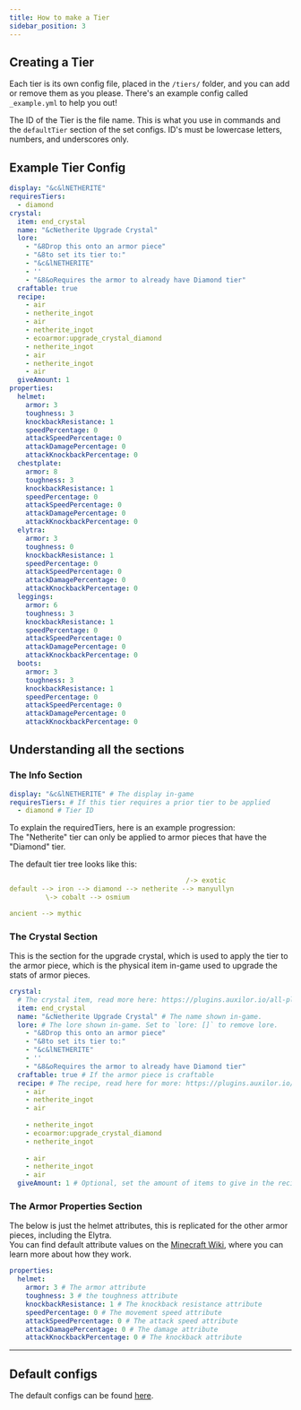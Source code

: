 ```yaml
---
title: How to make a Tier
sidebar_position: 3
---
```


## Creating a Tier
Each tier is its own config file, placed in the `/tiers/` folder, and you can add or remove them as you please. There's an example config called `_example.yml` to help you out!

The ID of the Tier is the file name. This is what you use in commands and the `defaultTier` section of the set configs.
ID's must be lowercase letters, numbers, and underscores only.

## Example Tier Config

```yaml
display: "&c&lNETHERITE" 
requiresTiers: 
  - diamond
crystal:
  item: end_crystal 
  name: "&cNetherite Upgrade Crystal" 
  lore: 
    - "&8Drop this onto an armor piece"
    - "&8to set its tier to:"
    - "&c&lNETHERITE"
    - ''
    - "&8&oRequires the armor to already have Diamond tier"
  craftable: true 
  recipe: 
    - air
    - netherite_ingot
    - air
    - netherite_ingot
    - ecoarmor:upgrade_crystal_diamond
    - netherite_ingot
    - air
    - netherite_ingot
    - air
  giveAmount: 1 
properties:
  helmet:
    armor: 3 
    toughness: 3 
    knockbackResistance: 1 
    speedPercentage: 0 
    attackSpeedPercentage: 0 
    attackDamagePercentage: 0 
    attackKnockbackPercentage: 0 
  chestplate:
    armor: 8
    toughness: 3
    knockbackResistance: 1
    speedPercentage: 0
    attackSpeedPercentage: 0
    attackDamagePercentage: 0
    attackKnockbackPercentage: 0
  elytra:
    armor: 3
    toughness: 0
    knockbackResistance: 1
    speedPercentage: 0
    attackSpeedPercentage: 0
    attackDamagePercentage: 0
    attackKnockbackPercentage: 0
  leggings:
    armor: 6
    toughness: 3
    knockbackResistance: 1
    speedPercentage: 0
    attackSpeedPercentage: 0
    attackDamagePercentage: 0
    attackKnockbackPercentage: 0
  boots:
    armor: 3
    toughness: 3
    knockbackResistance: 1
    speedPercentage: 0
    attackSpeedPercentage: 0
    attackDamagePercentage: 0
    attackKnockbackPercentage: 0
```

## Understanding all the sections
### The Info Section

```yaml
display: "&c&lNETHERITE" # The display in-game
requiresTiers: # If this tier requires a prior tier to be applied
  - diamond # Tier ID
```

To explain the requiredTiers, here is an example progression: <br/>
The "Netherite" tier can only be applied to armor pieces that have the "Diamond" tier.

The default tier tree looks like this:
```yaml
                                            /-> exotic
default --> iron --> diamond --> netherite --> manyullyn
         \-> cobalt --> osmium

ancient --> mythic
```

### The Crystal Section

This is the section for the upgrade crystal, which is used to apply the tier to the armor piece, which is the physical item in-game used to upgrade the stats of armor pieces.

```yaml
crystal:
  # The crystal item, read more here: https://plugins.auxilor.io/all-plugins/the-item-lookup-system
  item: end_crystal
  name: "&cNetherite Upgrade Crystal" # The name shown in-game.
  lore: # The lore shown in-game. Set to `lore: []` to remove lore.
    - "&8Drop this onto an armor piece"
    - "&8to set its tier to:"
    - "&c&lNETHERITE"
    - ''
    - "&8&oRequires the armor to already have Diamond tier"
  craftable: true # If the armor piece is craftable
  recipe: # The recipe, read here for more: https://plugins.auxilor.io/all-plugins/the-item-lookup-system/recipes
    - air
    - netherite_ingot
    - air
    
    - netherite_ingot
    - ecoarmor:upgrade_crystal_diamond
    - netherite_ingot
    
    - air
    - netherite_ingot
    - air
  giveAmount: 1 # Optional, set the amount of items to give in the recipe
```

### The Armor Properties Section

The below is just the helmet attributes, this is replicated for the other armor pieces, including the Elytra. <br/>
You can find default attribute values on the [Minecraft Wiki](https://minecraft.wiki/w/Damage#Dealing_damage), where you can learn more about how they work.

```yaml
properties:
  helmet:
    armor: 3 # The armor attribute
    toughness: 3 # the toughness attribute
    knockbackResistance: 1 # The knockback resistance attribute
    speedPercentage: 0 # The movement speed attribute
    attackSpeedPercentage: 0 # The attack speed attribute
    attackDamagePercentage: 0 # The damage attribute
    attackKnockbackPercentage: 0 # The knockback attribute
```

<hr/>

## Default configs
The default configs can be found [here](https://github.com/Auxilor/EcoArmor/tree/master/eco-core/core-plugin/src/main/resources/tiers).